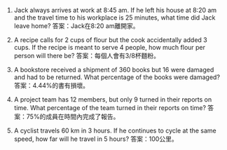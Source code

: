 1. Jack always arrives at work at 8:45 am. If he left his house at 8:20 am and the travel time to his workplace is 25 minutes, what time did Jack leave home?
答案：Jack在8:20 am離開家。

2. A recipe calls for 2 cups of flour but the cook accidentally added 3 cups. If the recipe is meant to serve 4 people, how much flour per person will there be?
答案：每個人會有3/8杯麵粉。

3. A bookstore received a shipment of 360 books but 16 were damaged and had to be returned. What percentage of the books were damaged?
答案：4.44%的書有損壞。

4. A project team has 12 members, but only 9 turned in their reports on time. What percentage of the team turned in their reports on time?
答案：75%的成員在時間內完成了報告。

5. A cyclist travels 60 km in 3 hours. If he continues to cycle at the same speed, how far will he travel in 5 hours?
答案：100公里。